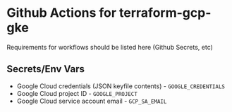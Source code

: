 # Github Actions for terraform-gcp-gke
Requirements for workflows should be listed here (Github Secrets, etc)

## Secrets/Env Vars
* Google Cloud credentials (JSON keyfile contents) - `GOOGLE_CREDENTIALS`
* Google Cloud project ID - `GOOGLE_PROJECT`
* Google Cloud service account email - `GCP_SA_EMAIL`
